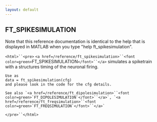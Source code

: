 ```yaml
---
layout: default
---
```


##  FT_SPIKESIMULATION

Note that this reference documentation is identical to the help that is displayed in MATLAB when you type "help ft_spikesimulation".

`<html>``<pre>`
    `<a href=/reference/ft_spikesimulation>``<font color=green>`FT_SPIKESIMULATION`</font>``</a>` simulates a spiketrain with a structures timing of the
    neuronal firing.
 
    Use as
    data = ft_spikesimulation(cfg)
    and please look in the code for the cfg details.
 
    See also `<a href=/reference/ft_dipolesimulation>``<font color=green>`FT_DIPOLESIMULATION`</font>``</a>`, `<a href=/reference/ft_freqsimulation>``<font color=green>`FT_FREQSIMULATION`</font>``</a>`
`</pre>``</html>`

